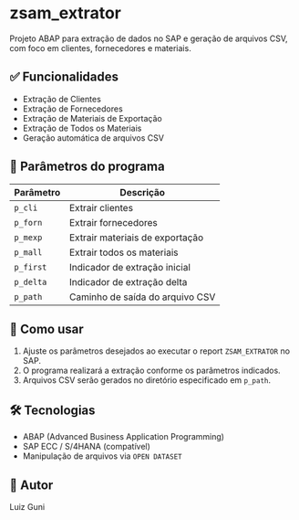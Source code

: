 # zsam_extrator

Projeto ABAP para extração de dados no SAP e geração de arquivos CSV, com foco em clientes, fornecedores e materiais.

## ✅ Funcionalidades

- Extração de Clientes
- Extração de Fornecedores
- Extração de Materiais de Exportação
- Extração de Todos os Materiais
- Geração automática de arquivos CSV

## 📂 Parâmetros do programa

| Parâmetro | Descrição |
| --------- | --------- |
| `p_cli`   | Extrair clientes |
| `p_forn`  | Extrair fornecedores |
| `p_mexp`  | Extrair materiais de exportação |
| `p_mall`  | Extrair todos os materiais |
| `p_first` | Indicador de extração inicial |
| `p_delta` | Indicador de extração delta |
| `p_path`  | Caminho de saída do arquivo CSV |

## 🚀 Como usar

1. Ajuste os parâmetros desejados ao executar o report `ZSAM_EXTRATOR` no SAP.
2. O programa realizará a extração conforme os parâmetros indicados.
3. Arquivos CSV serão gerados no diretório especificado em `p_path`.

## 🛠️ Tecnologias

- ABAP (Advanced Business Application Programming)
- SAP ECC / S/4HANA (compatível)
- Manipulação de arquivos via `OPEN DATASET`

## 👤 Autor

Luiz Guni
